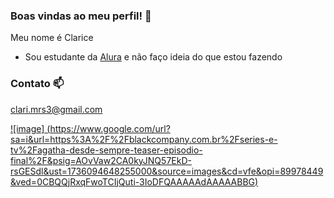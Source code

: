   ### Boas vindas ao meu perfil! 🙂

Meu nome é Clarice 

- Sou estudante da [Alura](https://www.alura.com.br) e não faço ideia do que estou fazendo 

### Contato 📫

clari.mrs3@gmail.com

[![image] (https://www.google.com/url?sa=i&url=https%3A%2F%2Fblackcompany.com.br%2Fseries-e-tv%2Fagatha-desde-sempre-teaser-episodio-final%2F&psig=AOvVaw2CA0kyJNQ57EkD-rsGESdl&ust=1736094648255000&source=images&cd=vfe&opi=89978449&ved=0CBQQjRxqFwoTCIjQuti-3IoDFQAAAAAdAAAAABBG)](https://githug.com/readme.md)
